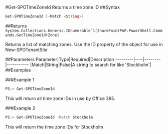 #Get-SPOTimeZoneId
Returns a time zone ID
##Syntax
```powershell
Get-SPOTimeZoneId [-Match <String>]
```


##Returns
```System.Collections.Generic.IEnumerable`1[SharePointPnP.PowerShell.Commands.GetTimeZoneId+Zone]```

Returns a list of matching zones. Use the ID property of the object for use in New-SPOTenantSite

##Parameters
Parameter|Type|Required|Description
---------|----|--------|-----------
|Match|String|False|A string to search for like 'Stockholm'|
##Examples

###Example 1
```powershell
PS:> Get-SPOTimeZoneId
```
This will return all time zone IDs in use by Office 365.

###Example 2
```powershell
PS:> Get-SPOTimeZoneId -Match Stockholm
```
This will return the time zone IDs for Stockholm
